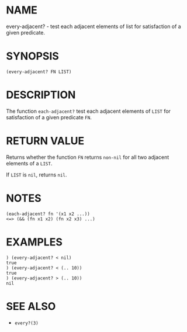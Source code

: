 # NAME
every-adjacent? - test each adjacent elements of list for satisfaction of a given predicate.

# SYNOPSIS

    (every-adjacent? FN LIST)

# DESCRIPTION
The function `each-adjacent?` test each adjacent elements of `LIST` for satisfaction of a given predicate `FN`.

# RETURN VALUE
Returns whether the function `FN` returns `non-nil` for all two adjacent elements of a `LIST`.

If `LIST` is `nil`, returns `nil`.

# NOTES

    (each-adjacent? fn '(x1 x2 ...))
    <=> (&& (fn x1 x2) (fn x2 x3) ...)

# EXAMPLES

    ) (every-adjacent? < nil)
    true
    ) (every-adjacent? < (.. 10))
    true
    ) (every-adjacent? > (.. 10))
    nil

# SEE ALSO
- `every?(3)`

